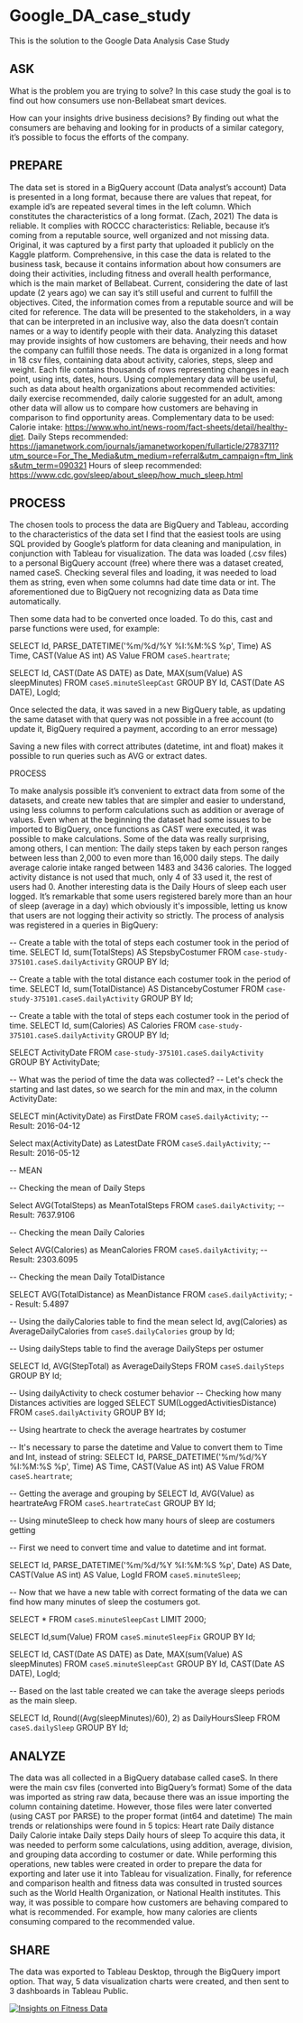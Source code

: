 # Google_DA_case_study
This is the solution to the Google Data Analysis Case Study

## ASK

What is the problem you are trying to solve? 
In this case study the goal is to find out how consumers use non-Bellabeat smart devices.

How can your insights drive business decisions?
By finding out what the consumers are behaving and looking for in products of a similar category, it’s possible to focus the efforts of the company.


## PREPARE

The data set is stored in a BigQuery account (Data analyst’s account)
Data is presented in a long format, because there are values that repeat, for example id’s are repeated several times in the left column. Which constitutes the characteristics of a long format. (Zach, 2021)
The data is reliable. It complies with ROCCC characteristics: 
Reliable, because it’s coming from a reputable source, well organized and not missing data. 
Original, it was captured by a first party that uploaded it publicly on the Kaggle platform.
Comprehensive, in this case the data is related to the business task, because it contains information about how consumers are doing their activities, including fitness and overall health performance, which is the main market of Bellabeat.
Current, considering the date of last update (2 years ago) we can say it’s still useful and current to fulfill the objectives.
Cited, the information comes from a reputable source and will be cited for reference.
The data will be presented to the stakeholders, in a way that can be interpreted in an inclusive way, also the data doesn’t contain names or a way to identify people with their data.
Analyzing this dataset may provide insights of how customers are behaving, their needs and how the company can fulfill those needs.
The data is organized in a long format in 18 csv files, containing data about activity, calories, steps, sleep and weight. Each file contains thousands of rows representing changes in each point, using ints, dates, hours.
Using complementary data will be useful, such as data about health organizations about recommended activities: daily exercise recommended, daily calorie suggested for an adult, among other data will allow us to compare how customers are behaving in comparison to find opportunity areas. Complementary data to be used:
Calorie intake: https://www.who.int/news-room/fact-sheets/detail/healthy-diet.
Daily Steps recommended:
 https://jamanetwork.com/journals/jamanetworkopen/fullarticle/2783711?utm_source=For_The_Media&utm_medium=referral&utm_campaign=ftm_links&utm_term=090321
Hours of sleep recommended:
https://www.cdc.gov/sleep/about_sleep/how_much_sleep.html



## PROCESS

The chosen tools to process the data are BigQuery and Tableau, according to the characteristics of the data set I find that the easiest tools are using SQL provided by Google’s platform for data cleaning and manipulation, in conjunction with Tableau for visualization.
The data was loaded (.csv files) to a personal BigQuery account (free) where there was a dataset created, named caseS.
Checking several files and loading, it was needed to load them as string, even when some columns had date time data or int. The aforementioned due to BigQuery not recognizing data as Data time automatically.

Then some data had to be converted once loaded. To do this, cast and parse functions were used, for example:

SELECT Id, PARSE_DATETIME('%m/%d/%Y %I:%M:%S %p', Time) AS Time, CAST(Value AS int) AS Value
FROM `caseS.heartrate`;


SELECT Id, CAST(Date AS DATE) as Date, MAX(sum(Value) AS sleepMinutes)
FROM `caseS.minuteSleepCast`
GROUP BY Id, CAST(Date AS DATE), LogId;


Once selected the data, it was saved in a new BigQuery table, as updating the same dataset with that query was not possible in a free account (to update it, BigQuery required a payment, according to an error message)

Saving a new files with correct attributes (datetime, int and float) makes it possible to run queries such as AVG or extract dates.



PROCESS

To make analysis possible it’s convenient to extract data from some of the datasets, and create new tables that are simpler and easier to understand, using less columns to perform calculations such as addition or average of values.
Even when at the beginning the dataset had some issues to be imported to BigQuery, once functions as CAST were executed, it was possible to make calculations.
Some of the data was really surprising, among others, I can mention:
The daily steps taken by each person ranges between less than 2,000 to even more than 16,000 daily steps.
The daily average calorie intake ranged between 1483 and 3436 calories.
The logged activity distance is not used that much, only 4 of 33 used it, the rest of users had 0.
Another interesting data is the Daily Hours of sleep each user logged. It’s remarkable that some users registered barely more than an hour of sleep (average in a day) which obviously it's impossible, letting us know that users are not logging their activity so strictly.
The process of analysis was registered in a queries in BigQuery:


-- Create a table with the total of steps each costumer took in the period of time.
SELECT  Id,  sum(TotalSteps) AS StepsbyCostumer
FROM `case-study-375101.caseS.dailyActivity`
GROUP BY Id;


-- Create a table with the total distance each costumer took in the period of time.
SELECT  Id,  sum(TotalDistance) AS DistancebyCostumer
FROM `case-study-375101.caseS.dailyActivity`
GROUP BY Id;


-- Create a table with the total of steps each costumer took in the period of time.
SELECT  Id,  sum(Calories) AS Calories
FROM `case-study-375101.caseS.dailyActivity`
GROUP BY Id;




SELECT ActivityDate
FROM `case-study-375101.caseS.dailyActivity`
GROUP BY ActivityDate;




-- What was the period of time the data was collected?
-- Let's check the starting and last dates, so we search for the min and max, in the column ActivityDate:


SELECT min(ActivityDate) as FirstDate
FROM `caseS.dailyActivity`;
-- Result: 2016-04-12




Select max(ActivityDate) as LatestDate
FROM `caseS.dailyActivity`;
-- Result: 2016-05-12




-- MEAN


-- Checking the mean of Daily Steps


Select AVG(TotalSteps) as MeanTotalSteps
FROM `caseS.dailyActivity`;
-- Result: 7637.9106




-- Checking the mean Daily Calories


Select AVG(Calories) as MeanCalories
FROM `caseS.dailyActivity`;
-- Result: 2303.6095




-- Checking the mean Daily TotalDistance


SELECT AVG(TotalDistance) as MeanDistance
FROM `caseS.dailyActivity`;
-- Result: 5.4897




-- Using the dailyCalories table to find the mean 
select Id, avg(Calories) as AverageDailyCalories
from `caseS.dailyCalories`
group by Id;




-- Using dailySteps table to find the average DailySteps per ostumer


SELECT Id, AVG(StepTotal) as AverageDailySteps
FROM `caseS.dailySteps`
GROUP BY Id;




-- Using dailyActivity to check costumer behavior
-- Checking how many Distances activities are logged
SELECT SUM(LoggedActivitiesDistance)
FROM `caseS.dailyActivity`
GROUP BY Id;


-- Using heartrate to check the average heartrates by costumer


-- It's necessary to parse the datetime and Value to convert them to Time and Int, instead of string:
SELECT Id, PARSE_DATETIME('%m/%d/%Y %I:%M:%S %p', Time) AS Time, CAST(Value AS int) AS Value
FROM `caseS.heartrate`;


-- Getting the average and grouping by 
SELECT Id, AVG(Value) as heartrateAvg
FROM `caseS.heartrateCast`
GROUP BY Id;


-- Using minuteSleep to check how many hours of sleep are costumers getting


-- First we need to convert time and value to datetime and int format.


SELECT Id, PARSE_DATETIME('%m/%d/%Y %I:%M:%S %p', Date) AS Date, CAST(Value AS int) AS Value, LogId
FROM `caseS.minuteSleep`;


-- Now that we have a new table with correct formating of the data we can find how many minutes of sleep the costumers got.


SELECT *
FROM `caseS.minuteSleepCast`
LIMIT 2000;




SELECT Id,sum(Value)
FROM `caseS.minuteSleepFix`
GROUP BY Id;




SELECT Id, CAST(Date AS DATE) as Date, MAX(sum(Value) AS sleepMinutes)
FROM `caseS.minuteSleepCast`
GROUP BY Id, CAST(Date AS DATE), LogId;


-- Based on the last table created we can take the average sleeps periods as the main sleep.


SELECT Id, Round((Avg(sleepMinutes)/60), 2) as DailyHoursSleep
FROM `caseS.dailySleep`
GROUP BY Id;


## ANALYZE

The data was all collected in a BigQuery database called caseS. In there were the main csv files (converted into BigQuery’s format)
Some of the data was imported as string raw data, because there was an issue importing the column containing datetime. However, those files were later converted (using CAST por PARSE) to the proper format (int64 and datetime)
The main trends or relationships were found in 5 topics:
Heart rate
Daily distance
Daily Calorie intake
Daily steps
Daily hours of sleep
To acquire this data, it was needed to perform some calculations, using addition, average, division, and grouping data according to costumer or date.
While performing this operations, new tables were created in order to prepare the data for exporting and later use it into Tableau for visualization.
Finally, for reference and comparison health and fitness data was consulted in trusted sources such as the World Health Organization, or National Health institutes. This way, it was possible to compare how customers are behaving compared to what is recommended. For example, how many calories are clients consuming compared to the recommended value.

## SHARE

The data was exported to Tableau Desktop, through the BigQuery import option. That way, 5 data visualization charts were created, and then sent to 3 dashboards in Tableau Public.

<div class='tableauPlaceholder' id='viz1674708195719' style='position: relative'><noscript><a href='#'><img alt='Insights on Fitness Data ' src='https:&#47;&#47;public.tableau.com&#47;static&#47;images&#47;Go&#47;GoogleCertification-CaseStudy&#47;Historia2&#47;1_rss.png' style='border: none' /></a></noscript><object class='tableauViz'  style='display:none;'><param name='host_url' value='https%3A%2F%2Fpublic.tableau.com%2F' /> <param name='embed_code_version' value='3' /> <param name='site_root' value='' /><param name='name' value='GoogleCertification-CaseStudy&#47;Historia2' /><param name='tabs' value='no' /><param name='toolbar' value='yes' /><param name='static_image' value='https:&#47;&#47;public.tableau.com&#47;static&#47;images&#47;Go&#47;GoogleCertification-CaseStudy&#47;Historia2&#47;1.png' /> <param name='animate_transition' value='yes' /><param name='display_static_image' value='yes' /><param name='display_spinner' value='yes' /><param name='display_overlay' value='yes' /><param name='display_count' value='yes' /><param name='language' value='es-ES' /></object></div>                <script type='text/javascript'>                    var divElement = document.getElementById('viz1674708195719');                    var vizElement = divElement.getElementsByTagName('object')[0];                    vizElement.style.width='1016px';vizElement.style.height='991px';                    var scriptElement = document.createElement('script');                    scriptElement.src = 'https://public.tableau.com/javascripts/api/viz_v1.js';                    vizElement.parentNode.insertBefore(scriptElement, vizElement);                </script>

